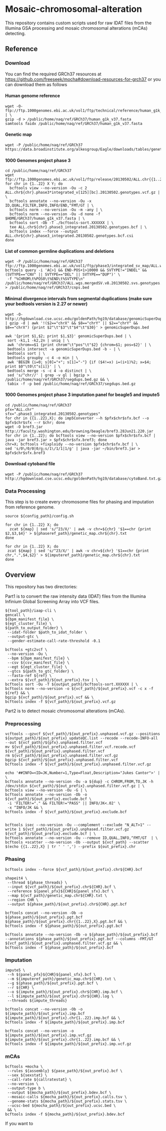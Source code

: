 # Mosaic-chromosomal-alteration

This repository contains custom scripts used for raw IDAT files from the Illumina GSA processing and mosaic chromosomal alterations (mCAs) detecting. 

## **Reference**
### **Download** 
You can find the required GRCh37 resources at https://github.com/freeseek/mocha#download-resources-for-grch37 or you can download them as follows

#### Human genome reference

    wget -O- ftp://ftp.1000genomes.ebi.ac.uk/vol1/ftp/technical/reference/human_g1k_v37.fasta.gz | \
    gzip -d > /public/home/naq/ref/GRCh37/human_g1k_v37.fasta
    samtools faidx /public/home/naq/ref/GRCh37/human_g1k_v37.fasta

#### Genetic map

    wget -P /public/home/naq/ref/GRCh37 https://data.broadinstitute.org/alkesgroup/Eagle/downloads/tables/genetic_map_hg19_withX.txt.gz

#### 1000 Genomes project phase 3

    cd /public/home/naq/ref/GRCh37
    wget ftp://ftp.1000genomes.ebi.ac.uk/vol1/ftp/release/20130502/ALL.chr{{1..22}.phase3_shapeit2_mvncall_integrated_v5b,X.phase3_shapeit2_mvncall_integrated_v1c,Y.phase3_integrated_v2b}.20130502.genotypes.vcf.gz{,.tbi}
    for chr in {1..22} X Y; do
      bcftools view --no-version -Ou -c 2 ALL.chr${chr}.phase3*integrated_v[125][bc].20130502.genotypes.vcf.gz | \
      bcftools annotate --no-version -Ou -x ID,QUAL,FILTER,INFO,INFO/END,^FMT/GT | \
      bcftools norm --no-version -Ou -m -any | \
      bcftools norm --no-version -Ou -d none -f $HOME/GRCh37/human_g1k_v37.fasta | \
      bcftools sort -Ob -T ./bcftools-sort.XXXXXX | \
      tee ALL.chr${chr}.phase3_integrated.20130502.genotypes.bcf | \
      bcftools index --force --output ALL.chr${chr}.phase3_integrated.20130502.genotypes.bcf.csi
    done

#### List of common germline duplications and deletions

    wget -P /public/home/naq/ref/GRCh37 ftp://ftp.1000genomes.ebi.ac.uk/vol1/ftp/phase3/integrated_sv_map/ALL.wgs.mergedSV.v8.20130502.svs.genotypes.vcf.gz{,.tbi}
    bcftools query -i 'AC>1 && END-POS+1>10000 && SVTYPE!="INDEL" && (SVTYPE=="CNV" || SVTYPE=="DEL" || SVTYPE=="DUP")' \
     -f "%CHROM\t%POS0\t%END\t%SVTYPE\n" /public/home/naq/ref/GRCh37/ALL.wgs.mergedSV.v8.20130502.svs.genotypes.vcf.gz > /public/home/naq/ref/GRCh37/cnps.bed

#### Minimal divergence intervals from segmental duplications (make sure your bedtools version is 2.27 or newer)

    wget -O- http://hgdownload.cse.ucsc.edu/goldenPath/hg19/database/genomicSuperDups.txt.gz | gzip -d | awk '!($2=="chrX" && $8=="chrY" || $2=="chrY" && $8=="chrX") {print $2"\t"$3"\t"$4"\t"$30}' > genomicSuperDups.bed

    awk '{print $1,$2; print $1,$3}' genomicSuperDups.bed | \
     sort -k1,1 -k2,2n | uniq | \
     awk 'chrom==$1 {print chrom"\t"pos"\t"$2} {chrom=$1; pos=$2}' | \
     bedtools intersect -a genomicSuperDups.bed -b - | \
     bedtools sort | \
     bedtools groupby -c 4 -o min | \
     awk 'BEGIN {i=0; s[0]="+"; s[1]="-"} {if ($4!=x) i=(i+1)%2; x=$4; print $0"\t0\t"s[i]}' | \
     bedtools merge -s -c 4 -o distinct | \
     sed 's/^chr//' | grep -v gl | bgzip > /public/home/naq/ref/GRCh37/segdups.bed.gz && \
     tabix -f -p bed /public/home/naq/ref/GRCh37/segdups.bed.gz

#### 1000 Genomes project phase 3 imputation panel for beagle5 and impute5

    cd /public/home/naq/ref/GRCh37
    pfx="ALL.chr"
    sfx=".phase3_integrated.20130502.genotypes"
    for chr in {{1..22},X}; do imp5Converter --h $pfx$chr$sfx.bcf --o $pfx$chr$sfx --r $chr; done
    wget -O bref3.jar http://faculty.washington.edu/browning/beagle/bref3.28Jun21.220.jar
    for chr in {1..22}; do bcftools view --no-version $pfx$chr$sfx.bcf | java -jar bref3.jar > $pfx$chr$sfx.bref3; done
    chr=X; bcftools +fixploidy --no-version $pfx$chr$sfx.bcf | \
    sed 's/0\/0/0|0/g;s/1\/1/1|1/g' | java -jar ~/bin/bref3.jar > $pfx$chr$sfx.bref3

#### Download cytoband file

    wget -P /public/home/naq/ref/GRCh37 http://hgdownload.cse.ucsc.edu/goldenPath/hg19/database/cytoBand.txt.gz

### **Data Processing** 

This step is to create every chromosome files for phasing and imputation from reference genome.

    source ${config_path}/config.sh

    for chr in {1..22} X; do
      zcat ${map} | sed 's/^23/X/' | awk -v chr=${chr} '$1==chr {print $2,$3,$4}' > ${phaseref_path}/genetic_map.chr${chr}.txt
    done

    for chr in {1..22} X; do
     zcat ${map} | sed 's/^23/X/' | awk -v chr=${chr} '$1==chr {print chr,".",$4,$2}' > ${imputeref_path}/genetic_map.chr${chr}.txt
    done

## **Overview**

This repository has two directories:

Part1 is to convert the raw intensity data (IDAT) files from the Illumina Infinium Global Screening Array into VCF files. 

    ${tool_path}/iaap-cli \
    gencall \
    ${bpm_manifest_file} \
    ${egt_cluster_file} \
    ${path_to_output_folder} \
     --idat-folder $path_to_idat_folder \
     --output-gtc \
     --gender-estimate-call-rate-threshold -0.1

    bcftools +gtc2vcf \
     --no-version -Ou \
     --bpm ${bpm_manifest_file} \
     --csv ${csv_manifest_file} \
     --egt ${egt_cluster_file} \
     --gtcs ${path_to_gtc_folder} \
     --fasta-ref ${ref} \
     --extra ${vcf_path}/${out_prefix}.tsv | \
    bcftools sort -Ou -T ${output_path}/bcftools-sort.XXXXXX | \
    bcftools norm --no-version -o ${vcf_path}/${out_prefix}.vcf -c x -f ${ref} && \  
    bgzip ${vcf_path}/${out_prefix}.vcf && \
    bcftools index -f ${vcf_path}/${out_prefix}.vcf.gz 

Part2 is to detect mosaic chromosomal alterations (mCAs). 

### **Preprocessing**

    vcftools --gzvcf ${vcf_path}/${out_prefix}.unphased.vcf.gz --positions ${output_path}/${out_prefix}_updateQC.list --recode --recode-INFO-all --out ${vcf_path}/${pfx}.unphased.filter.vcf
    mv ${vcf_path}/${out_prefix}.unphased.filter.vcf.recode.vcf ${vcf_path}/${out_prefix}.unphased.filter.vcf
    rm ${vcf_path}/${out_prefix}.unphased.filter.vcf.gz
    bgzip ${vcf_path}/${out_prefix}.unphased.filter.vcf 
    bcftools index -f ${vcf_path}/${out_prefix}.unphased.filter.vcf.gz

    echo '##INFO=<ID=JK,Number=1,Type=Float,Description="Jukes Cantor">' | \
    bcftools annotate --no-version -Ou -a ${dup} -c CHROM,FROM,TO,JK -h /dev/stdin ${vcf_path}/${out_prefix}.unphased.filter.vcf.gz | \
    bcftools view --no-version -Ou -G | \
    bcftools annotate --no-version -Ob -o ${vcf_path}/${out_prefix}.exclude.bcf \
     -i 'FILTER!="." && FILTER!="PASS" || INFO/JK<.02' \
     -x ^INFO/JK && \
    bcftools index -f ${vcf_path}/${out_prefix}.exclude.bcf


    bcftools isec --no-version -Ou --complement --exclude "N_ALT>1" --write 1 ${vcf_path}/${out_prefix}.unphased.filter.vcf.gz ${vcf_path}/${out_prefix}.exclude.bcf | \
    bcftools annotate --no-version -Ou --remove ID,QUAL,INFO,^FMT/GT  | \
    bcftools +scatter --no-version -Ob --output ${vcf_path} --scatter $(echo {{1..22},X} | tr ' ' ',') --prefix ${out_prefix}.chr


### **Phasing**

    bcftools index --force ${vcf_path}/${out_prefix}.chr${CHR}.bcf

    shapeit4 \
     --thread ${phase_threads} \
     --input ${vcf_path}/${out_prefix}.chr${CHR}.bcf \
     --reference ${panel_pfx}${CHR}${panel_sfx}.bcf \
     --map ${vcf_path}/genetic_map.chr${CHR}.txt \
     --region CHR \
     --output ${phase_path}/${out_prefix}.chr${CHR}.pgt.bcf

    bcftools concat --no-version -Ob -o ${phase_path}/${out_prefix}.pgt.bcf ${phase_path}/${out_prefix}.chr{{1..22},X}.pgt.bcf && \
    bcftools index -f ${phase_path}/${out_prefix}.pgt.bcf

    bcftools annotate --no-version -Ob -o ${phase_path}/${out_prefix}.bcf --annotations ${phase_path}/${out_prefix}.pgt.bcf --columns -FMT/GT ${vcf_path}/${out_prefix}.unphased.filter.vcf.gz && \
    bcftools index -f ${phase_path}/${out_prefix}.bcf

### **Imputation**

    impute5 \
     --h ${panel_pfx}${CHR}${panel_sfx}.bcf \
     --m ${imputeref_path}/genetic_map.chr${CHR}.txt \
     --g ${phase_path}/${out_prefix}.pgt.bcf \
     --r ${CHR} \
     --o ${impute_path}/${out_prefix}.chr${CHR}.imp.bcf \
     --l ${impute_path}/${out_prefix}.chr${CHR}.log \
     --threads ${impute_threads}

    bcftools concat --no-version -Ob -o ${impute_path}/${out_prefix}.imp.bcf ${impute_path}/${out_prefix}.chr{1..22}.imp.bcf && \
    bcftools index -f ${impute_path}/${out_prefix}.imp.bcf
	
    bcftools concat --no-version -o ${impute_path}/${out_prefix}.imp.vcf.gz ${impute_path}/${out_prefix}.chr{1..22}.imp.bcf && \
    bcftools index -f ${impute_path}/${out_prefix}.imp.vcf.gz

### **mCAs**

    bcftools +mocha \
     --rules ${assembly} ${pase_path}/${out_prefix}.bcf \
     --sex ${sexstat} \
     --call-rate ${callratestat} \
     --no-version \
     --output-type b \
     --output ${mocha_path}/${out_prefix}.bdev.bcf \
     --mosaic-calls ${mocha_path}/${out_prefix}.calls.tsv \
     --genome-stats ${mocha_path}/${out_prefix}.stats.tsv \
     --ucsc-bed ${mocha_path}/${out_prefix}.ucsc.bed \
     && \
    bcftools index -f ${mocha_path}/${out_prefix}.bdev.bcf

If you want to 